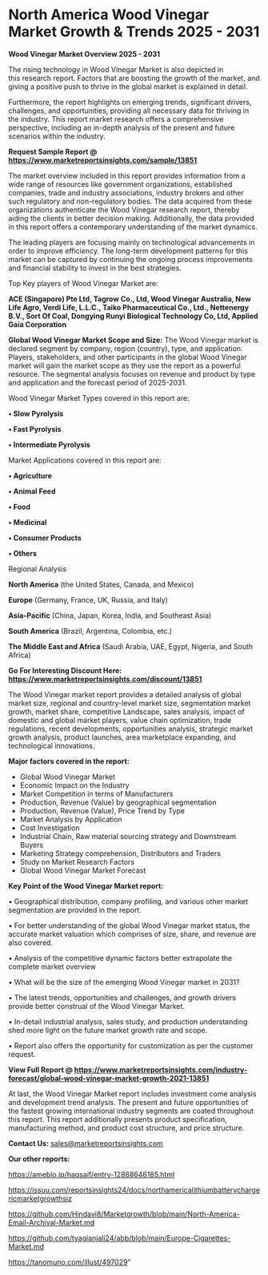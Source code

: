 # North America Wood Vinegar Market Growth & Trends 2025 - 2031

<Strong> Wood Vinegar Market Overview 2025 - 2031</strong>

The rising technology in Wood Vinegar Market is also depicted in this research report. Factors that are boosting the growth of the market, and giving a positive push to thrive in the global market is explained in detail.

Furthermore, the report highlights on emerging trends, significant drivers, challenges, and opportunities, providing all necessary data for thriving in the industry. This report market research offers a comprehensive perspective, including an in-depth analysis of the present and future scenarios within the industry.

<strong>Request Sample Report @ <a href=https://www.marketreportsinsights.com/sample/13851>https://www.marketreportsinsights.com/sample/13851</a></strong>

The market overview included in this report provides information from a wide range of resources like government organizations, established companies, trade and industry associations, industry brokers and other such regulatory and non-regulatory bodies. The data acquired from these organizations authenticate the Wood Vinegar research report, thereby aiding the clients in better decision making. Additionally, the data provided in this report offers a contemporary understanding of the market dynamics.

The leading players are focusing mainly on technological advancements in order to improve efficiency. The long-term development patterns for this market can be captured by continuing the ongoing process improvements and financial stability to invest in the best strategies.

Top Key players of Wood Vinegar Market are:

<strong>ACE (Singapore) Pte Ltd, Tagrow Co., Ltd, Wood Vinegar Australia, New Life Agro, Verdi Life, L.L.C., Taiko Pharmaceutical Co., Ltd., Nettenergy B.V., Sort Of Coal, Dongying Runyi Biological Technology Co, Ltd, Applied Gaia Corporation</strong>

<strong><b>Global Wood Vinegar Market Scope and Size:</b></strong>
The Wood Vinegar market is declared segment by company, region (country), type, and application. Players, stakeholders, and other participants in the global Wood Vinegar market will gain the market scope as they use the report as a powerful resource. The segmental analysis focuses on revenue and product by type and application and the forecast period of 2025-2031.

Wood Vinegar Market Types covered in this report are:

<strong>• Slow Pyrolysis

• Fast Pyrolysis

• Intermediate Pyrolysis</strong>

Market Applications covered in this report are:

<strong>• Agriculture

• Animal Feed

• Food

• Medicinal

• Consumer Products

• Others</strong> 

Regional Analysis

<strong>North America</strong> (the United States, Canada, and Mexico)

<strong>Europe</strong> (Germany, France, UK, Russia, and Italy)

<strong>Asia-Pacific</strong> (China, Japan, Korea, India, and Southeast Asia)

<strong>South America</strong> (Brazil, Argentina, Colombia, etc.)

<strong>The Middle East and Africa</strong> (Saudi Arabia, UAE, Egypt, Nigeria, and South Africa)

<strong>Go For Interesting Discount Here: <a href=https://www.marketreportsinsights.com/discount/13851>https://www.marketreportsinsights.com/discount/13851</a></strong>

The Wood Vinegar market report provides a detailed analysis of global market size, regional and country-level market size, segmentation market growth, market share, competitive Landscape, sales analysis, impact of domestic and global market players, value chain optimization, trade regulations, recent developments, opportunities analysis, strategic market growth analysis, product launches, area marketplace expanding, and technological innovations.

<strong><b>Major factors covered in the report:</b></strong>
<ul>
  <li>Global Wood Vinegar Market </li>
  <li>Economic Impact on the Industry</li>
  <li>Market Competition in terms of Manufacturers</li>
  <li>Production, Revenue (Value) by geographical segmentation</li>
  <li>Production, Revenue (Value), Price Trend by Type</li>
  <li>Market Analysis by Application</li>
  <li>Cost Investigation</li>
  <li>Industrial Chain, Raw material sourcing strategy and Downstream Buyers</li>
  <li>Marketing Strategy comprehension, Distributors and Traders</li>
  <li>Study on Market Research Factors</li>
  <li>Global Wood Vinegar Market Forecast</li>
</ul>

<strong><b>Key Point of the Wood Vinegar Market report:</b></strong>

• Geographical distribution, company profiling, and various other market segmentation are provided in the report.

• For better understanding of the global Wood Vinegar market status, the accurate market valuation which comprises of size, share, and revenue are also covered.

• Analysis of the competitive dynamic factors better extrapolate the complete market overview

• What will be the size of the emerging Wood Vinegar market in 2031?

• The latest trends, opportunities and challenges, and growth drivers provide better construal of the Wood Vinegar Market.

• In-detail industrial analysis, sales study, and production understanding shed more light on the future market growth rate and scope.

• Report also offers the opportunity for customization as per the customer request.

<strong><b>View Full Report @ <a href=https://www.marketreportsinsights.com/industry-forecast/global-wood-vinegar-market-growth-2021-13851>https://www.marketreportsinsights.com/industry-forecast/global-wood-vinegar-market-growth-2021-13851</a></b></strong>


At last, the Wood Vinegar Market report includes investment come analysis and development trend analysis. The present and future opportunities of the fastest growing international industry segments are coated throughout this report. This report additionally presents product specification, manufacturing method, and product cost structure, and price structure.

<strong>Contact Us:</strong>
sales@marketreportsinsights.com

<strong>Our other reports:</strong>

<a href=https://ameblo.jp/haqsaif/entry-12888646185.html>https://ameblo.jp/haqsaif/entry-12888646185.html</a>

<a href=https://issuu.com/reportsinsights24/docs/northamericalithiumbatterychargericmarketgrowthsiz>https://issuu.com/reportsinsights24/docs/northamericalithiumbatterychargericmarketgrowthsiz</a>

<a href=https://github.com/Hindavi8/Marketgrowth/blob/main/North-America-Email-Archival-Market.md>https://github.com/Hindavi8/Marketgrowth/blob/main/North-America-Email-Archival-Market.md</a>

<a href=https://github.com/tyagianjali24/abb/blob/main/Europe-Cigarettes-Market.md>https://github.com/tyagianjali24/abb/blob/main/Europe-Cigarettes-Market.md</a>

<a href=https://tanomuno.com/illust/497029>https://tanomuno.com/illust/497029</a>"
